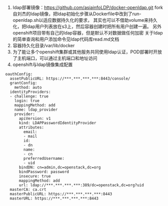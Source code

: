 1.  ldap部署镜像：https://github.com/asiainfoLDP/docker-openldap.git
fork自刘杰的ldap镜像，把ldap初始化步骤从Dockerfile中改到了run-openldap.sh以适应数据持久化的要求，
其实也可以不借助volume来持久化，把ldap用户列表放在s3上，然后容器创建时把所有用户创建一遍。
另外openshift项目带有自己的ldap容器，但是默认不对数据做任何加密
关于ldap的简单查询和用户添加命令见ldap代码库read.md文档
2.  容器持久化目录/var/lib/docker
3.  为了能让多个openshift集群或其他服务共同使用ldap认证，POD部署时开放了主机端口，可以通过主机端口和地址访问
4.  openshift与ldap镜像集成配置
```
oauthConfig:
  assetPublicURL: https://***.***.***.***:8443/console/
  grantConfig:
    method: auto
  identityProviders:
  - challenge: true
    login: true
    mappingMethod: add
    name: ldap_provider
    provider:
      apiVersion: v1
      kind: LDAPPasswordIdentityProvider
      attributes:
        email:
        - mail
        id:
        - dn
        name:
        - cn
        preferredUsername:
        - uid
      bindDN: cn=admin,dc=openstack,dc=org
      bindPassword: password
      insecure: true
      mappingMethod: add
      url: ldap://***.***.***.***:389/dc=openstack,dc=org?uid
  masterCA: ca.crt
  masterPublicURL: https://***.***.***.***:8443
  masterURL: https://***.***.***.***:8443
```
